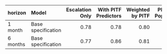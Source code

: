 |horizon  |Model              | Escalation Only| With PITF Predictors| Weighted by PITF| PITF Split Population| PITF Only|
|:--------|:------------------|---------------:|--------------------:|----------------:|---------------------:|---------:|
|1 month  |Base specification |            0.78|                 0.78|             0.80|                  0.79|      0.75|
|6 months |Base specification |            0.77|                 0.86|             0.81|                  0.78|      0.74|

